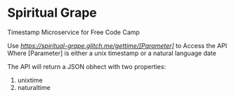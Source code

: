 # Spiritual Grape

Timestamp Microservice for Free Code Camp

Use *https://spiritual-grape.glitch.me/gettime/[Parameter]* to Access the API
Where [Parameter] is either a unix timestamp or a natural language date

The API will return a JSON obhect with two properties:
1. unixtime
2. naturaltime
